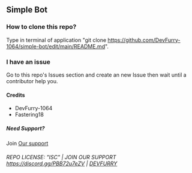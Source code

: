 ## Simple Bot

### How to clone this repo?

Type in terminal of application "git clone https://github.com/DevFurry-1064/simple-bot/edit/main/README.md".

### I have an issue

Go to this repo's Issues section and create an new Issue then wait until a contributor help you.



#### Credits

- DevFurry-1064
- Fastering18

##### Need Support?

Join [Our support](https://discord.gg/PBB72u7eZV)

###### REPO LICENSE: "ISC" | JOIN OUR SUPPORT https://discord.gg/PBB72u7eZV | [DEVFURRY](https://discord.com/users/700531628618940498)
